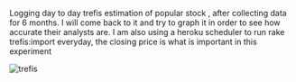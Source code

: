 Logging day to day trefis estimation of popular stock , after collecting data for 6 months. I will come back to it and try to graph it in order to see how accurate their analysts are.
I am also using a heroku scheduler to run rake trefis:import everyday, the closing price is what is important in this experiment

![trefis](http://i.imgur.com/MasRlDo.png)
